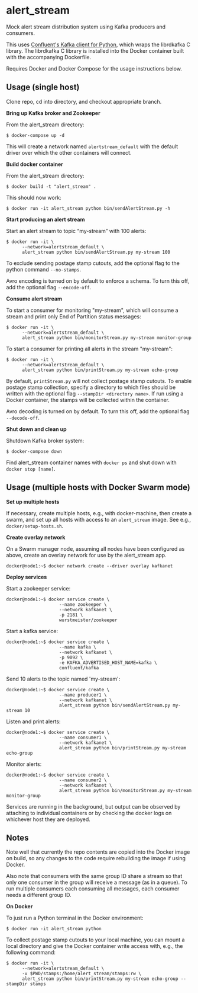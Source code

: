 alert_stream
============

Mock alert stream distribution system using Kafka producers and consumers.

This uses [Confluent's Kafka client for Python](https://github.com/confluentinc/confluent-kafka-python), which wraps the librdkafka C library. The librdkafka C library is installed into the Docker container built with the accompanying Dockerfile.

Requires Docker and Docker Compose for the usage instructions below.

Usage (single host)
-------------------

Clone repo, cd into directory, and checkout appropriate branch.

**Bring up Kafka broker and Zookeeper**

From the alert_stream directory:

```
$ docker-compose up -d
```

This will create a network named `alertstream_default` with the default driver over which the other containers will connect.

**Build docker container**

From the alert_stream directory:

```
$ docker build -t "alert_stream" .
```

This should now work:

```
$ docker run -it alert_stream python bin/sendAlertStream.py -h
```

**Start producing an alert stream**

Start an alert stream to topic “my-stream” with 100 alerts:

```
$ docker run -it \
      --network=alertstream_default \
      alert_stream python bin/sendAlertStream.py my-stream 100
```

To exclude sending postage stamp cutouts, add the optional flag to the python command `--no-stamps`.

Avro encoding is turned on by default to enforce a schema. To turn this off, add the optional flag `--encode-off`.

**Consume alert stream**

To start a consumer for monitoring "my-stream", which will consume a stream and print only End of Partition status messages:

```
$ docker run -it \
      --network=alertstream_default \
      alert_stream python bin/monitorStream.py my-stream monitor-group
```

To start a consumer for printing all alerts in the stream "my-stream":

```
$ docker run -it \
      --network=alertstream_default \
      alert_stream python bin/printStream.py my-stream echo-group
```

By default, `printStream.py` will not collect postage stamp cutouts. To enable postage stamp collection, specify a directory to which files should be written with the optional flag `--stampDir <directory name>`. If run using a Docker container, the stamps will be collected within the container.

Avro decoding is turned on by default. To turn this off, add the optional flag `--decode-off`.

**Shut down and clean up**

Shutdown Kafka broker system:

```
$ docker-compose down
```

Find alert_stream container names with `docker ps` and shut down with `docker stop [name]`.

Usage (multiple hosts with Docker Swarm mode)
---------------------------------------------

**Set up multiple hosts**

If necessary, create multiple hosts, e.g., with docker-machine, then create a swarm, and set up all hosts with access to an `alert_stream` image. See e.g., `docker/setup-hosts.sh`.

**Create overlay network**

On a Swarm manager node, assuming all nodes have been configured as above, create an overlay network for use by the alert_stream app.

```
docker@node1:~$ docker network create --driver overlay kafkanet
```

**Deploy services**

Start a zookeeper service:

```
docker@node1:~$ docker service create \
                    --name zookeeper \
                    --network kafkanet \
                    -p 2181 \
                    wurstmeister/zookeeper
```

Start a kafka service:

```
docker@node1:~$ docker service create \
                    --name kafka \
                    --network kafkanet \
                    -p 9092 \
                    -e KAFKA_ADVERTISED_HOST_NAME=kafka \
                    confluent/kafka
```

Send 10 alerts to the topic named 'my-stream':

```
docker@node1:~$ docker service create \
                    --name producer1 \
                    --network kafkanet \
                    alert_stream python bin/sendAlertStream.py my-stream 10
```

Listen and print alerts:

```
docker@node1:~$ docker service create \
                    --name consumer1 \
                    --network kafkanet \
                    alert_stream python bin/printStream.py my-stream echo-group
```

Monitor alerts:

```
docker@node1:~$ docker service create \
                    --name consumer2 \
                    --network kafkanet \
                    alert_stream python bin/monitorStream.py my-stream monitor-group
```

Services are running in the background, but output can be observed by attaching to individual containers or by checking the docker logs on whichever host they are deployed.

Notes
-----

Note well that currently the repo contents are copied into the Docker image on build, so any changes to the code require rebuilding the image if using Docker.

Also note that consumers with the same group ID share a stream so that only one consumer in the group will receive a message (as in a queue). To run multiple consumers each consuming all messages, each consumer needs a different group ID.

**On Docker**

To just run a Python terminal in the Docker environment:

```
$ docker run -it alert_stream python
```

To collect postage stamp cutouts to your local machine, you can mount a local directory and give the Docker container write access with, e.g., the following command:

```
$ docker run -it \
      --network=alertstream_default \
      -v $PWD/stamps:/home/alert_stream/stamps:rw \
      alert_stream python bin/printStream.py my-stream echo-group --stampDir stamps
```
